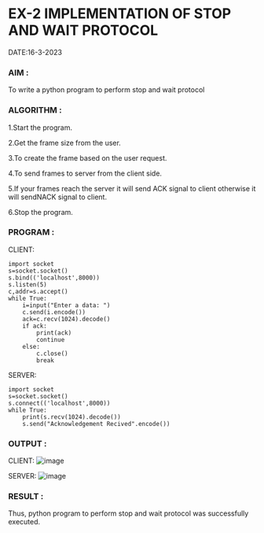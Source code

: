 # EX-2 IMPLEMENTATION OF STOP AND WAIT PROTOCOL

DATE:16-3-2023

### AIM :
To write a python program to perform stop and wait protocol

### ALGORITHM :
1.Start the program.

2.Get the frame size from the user.

3.To create the frame based on the user request.

4.To send frames to server from the client side.

5.If your frames reach the server it will send ACK signal to client otherwise it will sendNACK signal to client.

6.Stop the program.

### PROGRAM :
CLIENT:
```
import socket
s=socket.socket()
s.bind(('localhost',8000))
s.listen(5)
c,addr=s.accept()
while True:
    i=input("Enter a data: ")
    c.send(i.encode())
    ack=c.recv(1024).decode()
    if ack:
        print(ack)
        continue
    else:
        c.close()
        break
```
SERVER:
```
import socket
s=socket.socket()
s.connect(('localhost',8000))
while True:
    print(s.recv(1024).decode())
    s.send("Acknowledgement Recived".encode())
```

### OUTPUT :

CLIENT:
![image](https://github.com/Swetha733N/EX-2/assets/122199934/eeeb6845-b733-4352-b27a-546d5e5e9ad5)

SERVER:
![image](https://github.com/Swetha733N/EX-2/assets/122199934/8308a709-e14c-4403-9ce2-5973643d316b)

### RESULT :
Thus, python program to perform stop and wait protocol was successfully executed.


